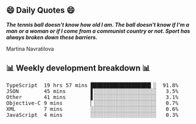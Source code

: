 ## 😄 Daily Quotes 😄

_**The tennis ball doesn't know how old I am. The ball doesn't know if I'm a man or a woman or if I come from a communist country or not. Sport has always broken down these barriers.**_

Martina Navratilova



## 📊 Weekly development breakdown 📊

<pre>TypeScript  19 hrs 57 mins ███████████████████▎░  91.8%
JSON        45 mins        ▋░░░░░░░░░░░░░░░░░░░░   3.5%
Other       41 mins        ▋░░░░░░░░░░░░░░░░░░░░   3.1%
Objective-C 9 mins         ▏░░░░░░░░░░░░░░░░░░░░   0.7%
XML         7 mins         ░░░░░░░░░░░░░░░░░░░░░   0.6%
JavaScript  4 mins         ░░░░░░░░░░░░░░░░░░░░░   0.3%</pre>